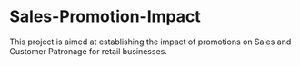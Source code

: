 # Sales-Promotion-Impact
This project is aimed at establishing the impact of promotions on Sales and Customer Patronage for retail businesses.
